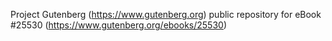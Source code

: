 Project Gutenberg (https://www.gutenberg.org) public repository for eBook #25530 (https://www.gutenberg.org/ebooks/25530)

